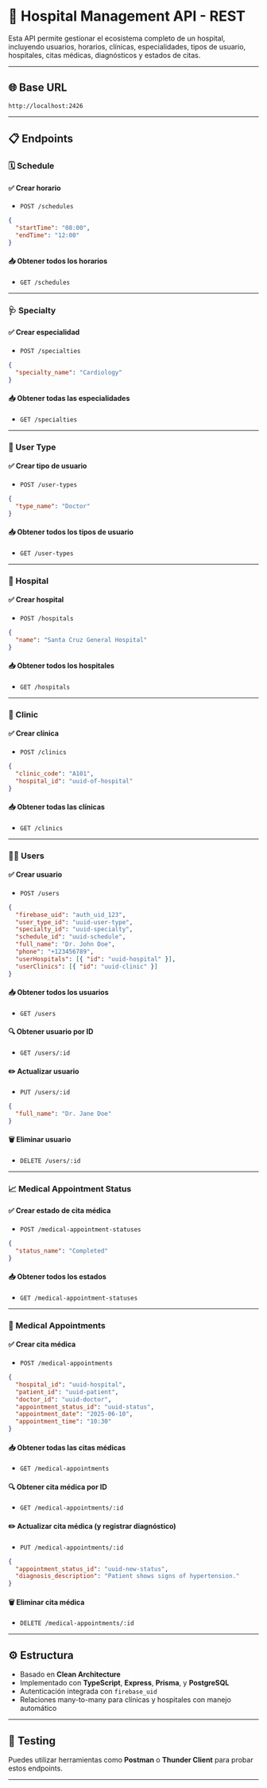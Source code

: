 # 🏥 Hospital Management API - REST

Esta API permite gestionar el ecosistema completo de un hospital, incluyendo usuarios, horarios, clínicas, especialidades, tipos de usuario, hospitales, citas médicas, diagnósticos y estados de citas.

---

## 🌐 Base URL

```
http://localhost:2426
```

---

## 📋 Endpoints

### 🗓️ Schedule

#### ✅ Crear horario
- `POST /schedules`
```json
{
  "startTime": "08:00",
  "endTime": "12:00"
}
```

#### 📥 Obtener todos los horarios
- `GET /schedules`

---

### 🩺 Specialty

#### ✅ Crear especialidad
- `POST /specialties`
```json
{
  "specialty_name": "Cardiology"
}
```

#### 📥 Obtener todas las especialidades
- `GET /specialties`

---

### 👤 User Type

#### ✅ Crear tipo de usuario
- `POST /user-types`
```json
{
  "type_name": "Doctor"
}
```

#### 📥 Obtener todos los tipos de usuario
- `GET /user-types`

---

### 🏨 Hospital

#### ✅ Crear hospital
- `POST /hospitals`
```json
{
  "name": "Santa Cruz General Hospital"
}
```

#### 📥 Obtener todos los hospitales
- `GET /hospitals`

---

### 🏥 Clinic

#### ✅ Crear clínica
- `POST /clinics`
```json
{
  "clinic_code": "A101",
  "hospital_id": "uuid-of-hospital"
}
```

#### 📥 Obtener todas las clínicas
- `GET /clinics`

---

### 👨‍⚕️ Users

#### ✅ Crear usuario
- `POST /users`
```json
{
  "firebase_uid": "auth_uid_123",
  "user_type_id": "uuid-user-type",
  "specialty_id": "uuid-specialty",
  "schedule_id": "uuid-schedule",
  "full_name": "Dr. John Doe",
  "phone": "+123456789",
  "userHospitals": [{ "id": "uuid-hospital" }],
  "userClinics": [{ "id": "uuid-clinic" }]
}
```

#### 📥 Obtener todos los usuarios
- `GET /users`

#### 🔍 Obtener usuario por ID
- `GET /users/:id`

#### ✏️ Actualizar usuario
- `PUT /users/:id`
```json
{
  "full_name": "Dr. Jane Doe"
}
```

#### 🗑️ Eliminar usuario
- `DELETE /users/:id`

---

### 📈 Medical Appointment Status

#### ✅ Crear estado de cita médica
- `POST /medical-appointment-statuses`
```json
{
  "status_name": "Completed"
}
```

#### 📥 Obtener todos los estados
- `GET /medical-appointment-statuses`

---

### 🧾 Medical Appointments

#### ✅ Crear cita médica
- `POST /medical-appointments`
```json
{
  "hospital_id": "uuid-hospital",
  "patient_id": "uuid-patient",
  "doctor_id": "uuid-doctor",
  "appointment_status_id": "uuid-status",
  "appointment_date": "2025-06-10",
  "appointment_time": "10:30"
}
```

#### 📥 Obtener todas las citas médicas
- `GET /medical-appointments`

#### 🔍 Obtener cita médica por ID
- `GET /medical-appointments/:id`

#### ✏️ Actualizar cita médica (y registrar diagnóstico)
- `PUT /medical-appointments/:id`
```json
{
  "appointment_status_id": "uuid-new-status",
  "diagnosis_description": "Patient shows signs of hypertension."
}
```

#### 🗑️ Eliminar cita médica
- `DELETE /medical-appointments/:id`

---

## ⚙️ Estructura

- Basado en **Clean Architecture**
- Implementado con **TypeScript**, **Express**, **Prisma**, y **PostgreSQL**
- Autenticación integrada con `firebase_uid`
- Relaciones many-to-many para clínicas y hospitales con manejo automático

---

## 🧪 Testing

Puedes utilizar herramientas como **Postman** o **Thunder Client** para probar estos endpoints.

---


